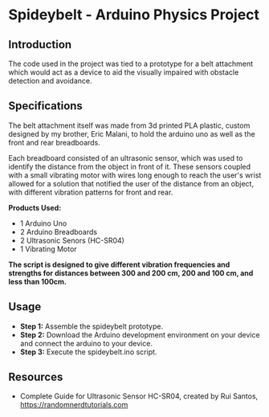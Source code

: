# Spideybelt - Arduino Physics Project

## Introduction
The code used in the project was tied to a prototype for a belt attachment which would act as a device to aid the visually impaired with obstacle detection and avoidance.

## Specifications

The belt attachment itself was made from 3d printed PLA plastic, custom designed by my brother, Eric Malani, to hold the arduino uno as well as the front and rear breadboards. 

Each breadboard consisted of an ultrasonic sensor, which was used to identify the distance from the object in front of it. These sensors coupled with a small vibrating motor with wires long enough to reach the user's wrist allowed for a solution that notified the user of the distance from an object, with different vibration patterns for front and rear.

**Products Used:** 
- 1 Arduino Uno
- 2 Arduino Breadboards
- 2 Ultrasonic Senors (HC-SR04)
- 1 Vibrating Motor

**The script is designed to give different vibration frequencies and strengths for distances between 300 and 200 cm, 200 and 100 cm, and less than 100cm.**

## Usage 
- **Step 1:** Assemble the spideybelt prototype.
- **Step 2:** Download the Arduino development environment on your device and connect the arduino to your device.
- **Step 3:** Execute the spideybelt.ino script.

## Resources 
- Complete Guide for Ultrasonic Sensor HC-SR04, created by Rui Santos, https://randomnerdtutorials.com
